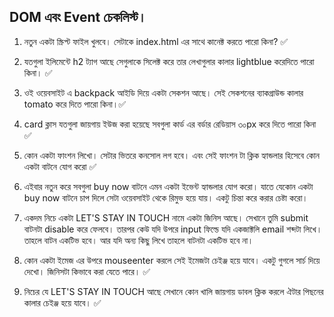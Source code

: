 ## DOM এবং Event চেকলিস্ট।

1. নতুন একটা স্ক্রিপ্ট ফাইল খুলবে। সেটাকে index.html এর সাথে কানেক্ট করতে পারো কিনা? ✅

2. যতগুলা ইলিমেন্টে h2 ট্যাগ আছে সেগুলাকে সিলেক্ট করে তার লেখাগুলার কালার lightblue করেদিতে পারো কিনা। ✅

3. ওই ওয়েবসাইট এ backpack আইডি দিয়ে একটা সেকশন আছে। সেই সেকশনের ব্যাকগ্রাউন্ড কালার tomato করে দিতে পারো কিনা।✅

4. card ক্লাস যতগুলা জায়গায় ইউজ করা হয়েছে সবগুলা কার্ড এর বর্ডার রেডিয়াস ৩০px করে দিতে পারো কিনা ✅

5. কোন একটা ফাংশন লিখো। সেটার ভিতরে কনসোল লগ হবে। এবং সেই ফাংশন টা ক্লিক হ্যান্ডলার হিসেবে কোন একটা বাটনে যোগ করো ✅

6. এইবার নতুন করে সবগুলা buy now বাটনে এমন একটা ইভেন্ট হ্যান্ডলার যোগ করো। যাতে যেকোন একটা buy now বাটনে চাপ দিলে সেটা ওয়েবসাইট থেকে রিমুভ হয়ে যায়। একটু চিন্তা করে করার চেষ্টা করো।
7. একদম নিচে একটা LET'S STAY IN TOUCH নামে একটা জিনিস আছে। সেখানে তুমি submit বাটনটা disable করে ফেলবে। তারপর কেউ যদি উপরে input ফিল্ডে যদি একজাক্টলি email শব্দটা লিখে। তাহলে বাটন একটিভ হবে। আর যদি অন্য কিছু লিখে তাহলে বাটনটা একটিভ হবে না।

8. কোন একটা ইমেজ এর উপরে mouseenter করলে সেই ইমেজটা চেইঞ্জ হয়ে যাবে। একটু গুগলে সার্চ দিয়ে দেখো। জিনিসটা কিভাবে করা যেতে পারে। ✅

9. নিচের যে LET'S STAY IN TOUCH আছে সেখানে কোন খালি জায়গায় ডাবল ক্লিক করলে ঐটার পিছনের কালার চেইঞ্জ হয়ে যাবে। ✅
